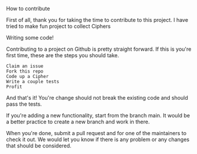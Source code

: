 How to contribute

First of all, thank you for taking the time to contribute to this project. I have tried to make fun project to collect Ciphers 

Writing some code!

Contributing to a project on Github is pretty straight forward. If this is you're first time, these are the steps you should take.

    Claim an issue
    Fork this repo
    Code up a Cipher
    Write a couple tests
    Profit

And that's it! You're change should not break the existing code and should pass the tests.

If you're adding a new functionality, start from the branch main. It would be a better practice to create a new branch and work in there.

When you're done, submit a pull request and for one of the maintainers to check it out. We would let you know if there is any problem or any changes that should be considered.

